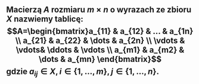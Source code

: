 ## **Macierzą** $A$ rozmiaru $m\times n$ o wyrazach ze zbioru $X$ nazwiemy tablicę: $$A=\begin{bmatrix}a_{11} & a_{12} & ... & a_{1n} \\ a_{21} & a_{22} & \dots & a_{2n} \\ \vdots & \vdots& \ddots & \vdots \\  a_{m1} & a_{m2} & \dots & a_{mn} \end{bmatrix}$$ gdzie $a_{ij}\in X, i\in\{1,\dots,m\}, j\in\{1,\dots,n\}$.
